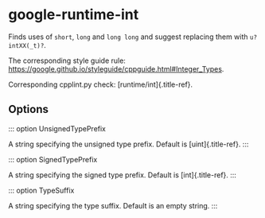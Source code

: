 # google-runtime-int

Finds uses of `short`, `long` and `long long` and suggest replacing them
with `u?intXX(_t)?`.

The corresponding style guide rule:
<https://google.github.io/styleguide/cppguide.html#Integer_Types>.

Corresponding cpplint.py check: [runtime/int]{.title-ref}.

## Options

::: option
UnsignedTypePrefix

A string specifying the unsigned type prefix. Default is
[uint]{.title-ref}.
:::

::: option
SignedTypePrefix

A string specifying the signed type prefix. Default is
[int]{.title-ref}.
:::

::: option
TypeSuffix

A string specifying the type suffix. Default is an empty string.
:::
